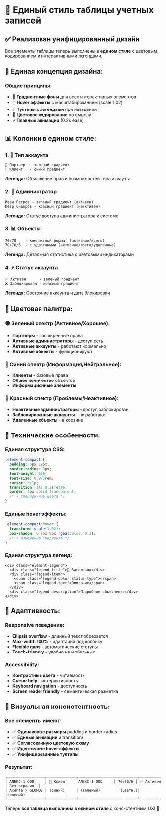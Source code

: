 # 🎨 Единый стиль таблицы учетных записей

## ✅ Реализован унифицированный дизайн

Все элементы таблицы теперь выполнены в **едином стиле** с цветовым кодированием и интерактивными легендами.

## 🎯 Единая концепция дизайна:

### **Общие принципы:**
- 🎨 **Градиентные фоны** для всех интерактивных элементов
- 🖱️ **Hover эффекты** с масштабированием (scale 1.02)
- 💡 **Тултипы с легендами** при наведении
- 🌈 **Цветовое кодирование** по смыслу
- ⚡ **Плавные анимации** (0.2s ease)

## 📊 Колонки в едином стиле:

### 1. **🏢 Тип аккаунта**
```
🤝 Партнер  - зеленый градиент
👤 Клиент   - синий градиент
```
**Легенда:** Объяснение прав и возможностей типа аккаунта

### 2. **👤 Администратор** 
```
Иван Петров - зеленый градиент (активен)
Петр Сидоров - красный градиент (неактивен)
```
**Легенда:** Статус доступа администратора к системе

### 3. **📊 Объекты**
```
70/70    - компактный формат (активные/всего)
70/70/6  - с удаленными (активные/всего/удаленные)
```
**Легенда:** Детальная статистика с цветовыми индикаторами

### 4. **⚡ Статус аккаунта**
```
✅ Активен      - зеленый градиент
❌ Заблокирован - красный градиент
```
**Легенда:** Состояние аккаунта и дата блокировки

## 🎨 Цветовая палитра:

### **🟢 Зеленый спектр (Активное/Хорошее):**
- **Партнеры** - расширенные права
- **Активные администраторы** - доступ есть
- **Активные аккаунты** - работают нормально
- **Активные объекты** - функционируют

### **🔵 Синий спектр (Информация/Нейтральное):**
- **Клиенты** - базовые права
- **Общее количество** объектов
- **Информационные элементы**

### **🔴 Красный спектр (Проблемы/Неактивное):**
- **Неактивные администраторы** - доступ заблокирован
- **Заблокированные аккаунты** - не работают
- **Удаленные объекты** - в корзине

## 🔧 Технические особенности:

### **Единая структура CSS:**
```css
.element-compact {
  padding: 6px 12px;
  border-radius: 8px;
  font-weight: 600;
  font-size: 0.875rem;
  cursor: help;
  transition: all 0.2s ease;
  border: 2px solid transparent;
  /* + специфичные цвета */
}
```

### **Единые hover эффекты:**
```css
.element-compact:hover {
  transform: scale(1.02);
  box-shadow: 0 2px 8px rgba(color, 0.3);
  /* + изменение градиента */
}
```

### **Единая структура легенд:**
```vue
<div class="element-legend">
  <div class="legend-title">🔸 Заголовок</div>
  <div class="legend-item">
    <span class="legend-color status-type"></span>
    <span class="legend-text">Описание</span>
  </div>
  <div class="legend-description">Подробное объяснение</div>
</div>
```

## 📱 Адаптивность:

### **Responsive поведение:**
- **Ellipsis overflow** - длинный текст обрезается
- **Max-width 100%** - адаптация под колонку
- **Flexible gaps** - автоматические отступы
- **Touch-friendly** - удобно на мобильных

### **Accessibility:**
- **Контрастные цвета** - читаемость
- **Cursor help** - интерактивность
- **Keyboard navigation** - доступность
- **Screen reader friendly** - семантическая разметка

## 🎯 Визуальная консистентность:

### **Все элементы имеют:**
- ✅ **Одинаковые размеры** padding и border-radius
- ✅ **Единые анимации** и transitions
- ✅ **Согласованную цветовую схему**
- ✅ **Идентичные hover эффекты**
- ✅ **Унифицированные тултипы**

### **Результат:**
```
┌─────────────────┬─────────────┬─────────────────┬─────────┬─────────────┬──────────────┐
│ АЛЕКС-1 ООО     │ 👤 Клиент   │ АЛЕКС-1 ООО     │ 70/70/6 │ ✅ Активен  │ Без огранич. │
│ Axenta > GLOMOS │ (синий)     │ (зеленый)       │ (цветн.)│ (зеленый)   │              │
└─────────────────┴─────────────┴─────────────────┴─────────┴─────────────┴──────────────┘
```

Теперь **вся таблица выполнена в едином стиле** с консистентным UX! 🎉

